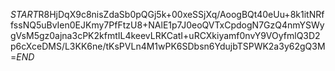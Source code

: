 $START$R8HjDqX9c8nisZdaSb0pQGj5k+00xeSSjXq/AoogBQt40eUu+8k1itNRffssNQ5uBvIen0EJKmy7PfFtzU8+NAlE1p7J0eoQVTxCpdogN7GzQ4nmYSWygVsM5gz0ajna3cPK2kfmtIL4keevLRKCatI+uRCXkiyamf0nvY9VOyfmlQ3D2p6cXceDMS/L3KK6ne/tKsPVLn4M1wPK6SDbsn6YdujbTSPWK2a3y62gQ3M=$END$
